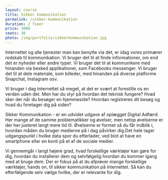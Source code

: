 ```yaml
---
layout: course
title: Sikker kommunikation
permalink: /sikker-kommunikation
duration: 2 Timer
price: 3000
seats: 30
photo: /img/portfolio/sikkerkommunikation.jpg
---
```

Internettet og alle tjenester man kan benytte via det, er idag vores primærer redskab til kommunikation. Vi bruger det til at finde informationer, om end det er nyheder eller andre typer. Vi bruger det til at kommunikere med hinanden via besked applikationer, som Facebooks messenger. Vi bruger det til at dele materiale, som billeder, med hinanden på diverse platforme Snapchat, Instagram osv. 

Vi bruger i dag internettet så meget, at det er svært at forestille os en verden uden det. Men har du styr på hvordan det teknisk fungere? Hvad sker der når du besøger en hjemmeside? Hvordan registreres dit besøg og hvad du foretager dig på siden? 

Sikker Kommunikation - er en udvidet udgave af oplægget Digital Adfærd. Her mange af de samme problematikker og øvelser, men netop øvelserne er der her justeret langt mere tid til. 
Øvelserne er formet så du får indblik i, hvordan måden du bruger medierne på i dag påvirker dig.Det hele tager udgangspunkt i hvilke data spor du efterlader, ved blot at have en smartphone eller en konti på et af de sociale medier. 

Vi gennemgår i langt højere grad, hvad forskellige værktøjer kan gøre for dig, hvordan du installerer dem og selvfølgelig hvordan du kommer igang med at bruge dem. Der er fokus på at du afprøver mange forskellige værktøjer, hands on, til sikker kommunikation på internettet. Så kan du efterfølgende selv vælge hvilke, der er relevante for dig.
